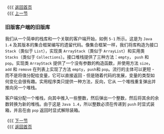 《《《 [返回首页](../README.md)       <br/>
《《《 [上一节](00_Evolution_Not_Revolution.md)

### 旧版客户端的旧版库

我们从一个简单的栈库和一个关联的客户端开始，如例 `5-1` 所示。这是为 `Java 1.4` 及其版本的集合框架编写的遗留代码。像集合框架一样，我们将库构造为接口 
`Stack`（类似于 `List`），实现类 `ArrayStack`（类似于 `ArrayList`）和实用类 `Stacks`（类似于 `Collections`）。接口堆栈提供了三种方法：`empty`，
`push` 和 `pop`。实现类 `ArrayStack` 提供了一个没有参数的构造函数，并使用方法 `size`，`add` 和 `remove` 在列表上实现了方法 `empty`，`push`和 
`pop`。流行的主体可以更短 - 而不是将值分配给变量，它可以直接返回 - 但是随着代码的发展，变量的类型如何变化会很有趣。实用程序类只提供一种方法，反向，它从
一个堆栈重复弹出并推向另一个堆栈。

客户端分配一个堆栈，向其中推入一些整数，然后弹出一个整数，然后将其余的余数转换为新的堆栈。由于这是 `Java 1.4`，所以整数必须在传递到 `push` 时显式装
箱，并且在由 `pop` 返回时显式解除装箱。

《《《 [下一节](02_Generic_Library_with_Generic_Client.md)      <br/>
《《《 [返回首页](../README.md)
